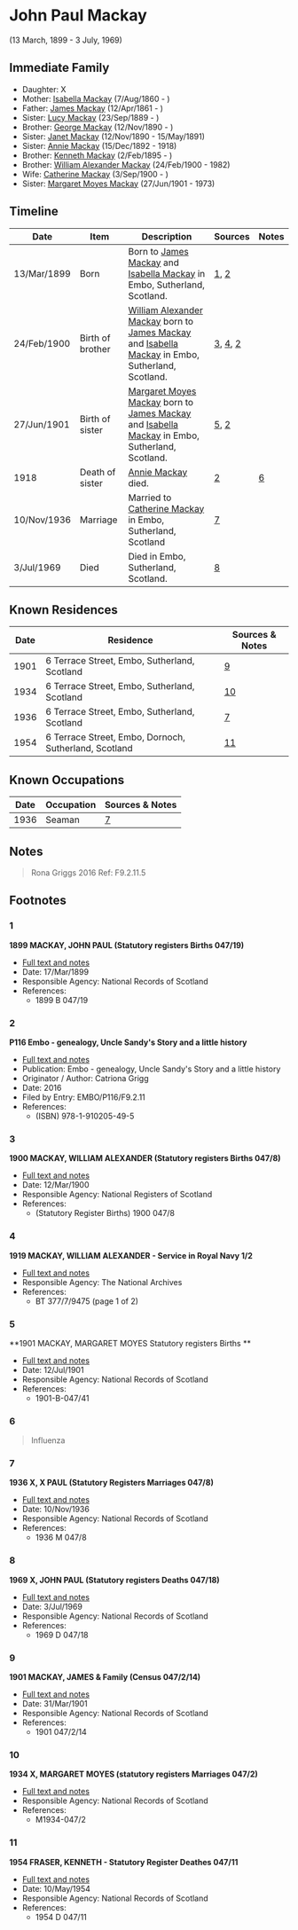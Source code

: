 ﻿---
layout: person
subject_key: i57646474
permalink: /people/i57646474
---

# John Paul Mackay
(13 March, 1899 - 3 July, 1969)

## Immediate Family

* Daughter: X
* Mother: [Isabella Mackay](./@32797554@-isabella-mackay-b1860-8-7-d.md) (7/Aug/1860 - )
* Father: [James Mackay](./@60572122@-james-mackay-b1861-4-12-d.md) (12/Apr/1861 - )
* Sister: [Lucy Mackay](./@16587624@-lucy-mackay-b1889-9-23-d.md) (23/Sep/1889 - )
* Brother: [George Mackay](./@72941728@-george-mackay-b1890-11-12-d.md) (12/Nov/1890 - )
* Sister: [Janet Mackay](./@22499038@-janet-mackay-b1890-11-12-d1891-5-15.md) (12/Nov/1890 - 15/May/1891)
* Sister: [Annie Mackay](./@51252926@-annie-mackay-b1892-12-15-d1918.md) (15/Dec/1892 - 1918)
* Brother: [Kenneth Mackay](./@48909111@-kenneth-mackay-b1895-2-2-d.md) (2/Feb/1895 - )
* Brother: [William Alexander Mackay](./@9383584@-william-alexander-mackay-b1900-2-24-d1982.md) (24/Feb/1900 - 1982)
* Wife: [Catherine Mackay](./@28166672@-catherine-mackay-b1900-9-3-d.md) (3/Sep/1900 - )
* Sister: [Margaret Moyes Mackay](./@178005@-margaret-moyes-mackay-b1901-6-27-d1973.md) (27/Jun/1901 - 1973)

## Timeline

Date | Item | Description | Sources | Notes
---|---|---|---|---
13/Mar/1899 | Born | Born to [James Mackay](./@60572122@-james-mackay-b1861-4-12-d.md) and [Isabella Mackay](./@32797554@-isabella-mackay-b1860-8-7-d.md) in Embo, Sutherland, Scotland. | [1](#1), [2](#2) | 
24/Feb/1900 | Birth of brother | [William Alexander Mackay](./@9383584@-william-alexander-mackay-b1900-2-24-d1982.md) born to [James Mackay](./@60572122@-james-mackay-b1861-4-12-d.md) and [Isabella Mackay](./@32797554@-isabella-mackay-b1860-8-7-d.md) in Embo, Sutherland, Scotland. | [3](#3), [4](#4), [2](#2) | 
27/Jun/1901 | Birth of sister | [Margaret Moyes Mackay](./@178005@-margaret-moyes-mackay-b1901-6-27-d1973.md) born to [James Mackay](./@60572122@-james-mackay-b1861-4-12-d.md) and [Isabella Mackay](./@32797554@-isabella-mackay-b1860-8-7-d.md) in Embo, Sutherland, Scotland. | [5](#5), [2](#2) | 
1918 | Death of sister | [Annie Mackay](./@51252926@-annie-mackay-b1892-12-15-d1918.md) died. | [2](#2) | [6](#6)
10/Nov/1936 | Marriage | Married to [Catherine Mackay](./@28166672@-catherine-mackay-b1900-9-3-d.md) in Embo, Sutherland, Scotland | [7](#7) | 
3/Jul/1969 | Died | Died in Embo, Sutherland, Scotland. | [8](#8) | 

## Known Residences

Date | Residence | Sources & Notes
---|---|---
1901 | 6 Terrace Street, Embo, Sutherland, Scotland | [9](#9)
1934 | 6 Terrace Street, Embo, Sutherland, Scotland | [10](#10)
1936 | 6 Terrace Street, Embo, Sutherland, Scotland | [7](#7)
1954 | 6 Terrace Street, Embo, Dornoch, Sutherland, Scotland | [11](#11)

## Known Occupations

Date | Occupation | Sources & Notes
---|---|---
1936 | Seaman | [7](#7)

## Notes

> Rona Griggs 2016 Ref: F9.2.11.5
>


## Footnotes

### 1

**1899 MACKAY, JOHN PAUL (Statutory registers Births 047/19)**

* [Full text and notes](../sources/@3169273@-1899-mackay,-john-paul-statutory-registers-births-047-19-.md)
* Date: 17/Mar/1899
* Responsible Agency: National Records of Scotland
* References: 
  * 1899 B 047/19

### 2

**P116 Embo - genealogy, Uncle Sandy's Story and a little history**

* [Full text and notes](../sources/@26144122@-p116-embo-genealogy,-uncle-sandy's-story-and-a-little-history.md)
* Publication: Embo - genealogy, Uncle Sandy's Story and a little history
* Originator / Author: Catriona Grigg
* Date: 2016
* Filed by Entry: EMBO/P116/F9.2.11
* References: 
  * (ISBN) 978-1-910205-49-5

### 3

**1900 MACKAY, WILLIAM ALEXANDER (Statutory registers Births 047/8)**

* [Full text and notes](../sources/@72028925@-1900-mackay,-william-alexander-statutory-registers-births-047-8-.md)
* Date: 12/Mar/1900
* Responsible Agency: National Registers of Scotland
* References: 
  * (Statutory Register Births) 1900 047/8

### 4

**1919 MACKAY, WILLIAM ALEXANDER - Service in Royal Navy 1/2**

* [Full text and notes](../sources/@74193018@-1919-mackay,-william-alexander-service-in-royal-navy-1-2.md)
* Responsible Agency: The National Archives
* References: 
  * BT 377/7/9475 (page 1 of 2)

### 5

**1901 MACKAY, MARGARET MOYES Statutory registers Births **

* [Full text and notes](../sources/@52738092@-1901-mackay,-margaret-moyes-statutory-registers-births-.md)
* Date: 12/Jul/1901
* Responsible Agency: National Records of Scotland
* References: 
  * 1901-B-047/41

### 6

> Influenza
>


### 7

**1936 X, X PAUL (Statutory Registers Marriages 047/8)**

* [Full text and notes](../sources/@35370951@-1936-mackay,-john-paul-statutory-registers-marriages-047-8-.md)
* Date: 10/Nov/1936
* Responsible Agency: National Records of Scotland
* References: 
  * 1936 M 047/8

### 8

**1969 X, JOHN PAUL (Statutory registers Deaths 047/18)**

* [Full text and notes](../sources/@24508315@-1969-mackay,-john-paul-statutory-registers-deaths-047-18-.md)
* Date: 3/Jul/1969
* Responsible Agency: National Records of Scotland
* References: 
  * 1969 D 047/18

### 9

**1901 MACKAY, JAMES & Family (Census 047/2/14)**

* [Full text and notes](../sources/@77386974@-1901-mackay,-james-&-family-census-047-2-14-.md)
* Date: 31/Mar/1901
* Responsible Agency: National Records of Scotland
* References: 
  * 1901 047/2/14

### 10

**1934 X, MARGARET MOYES (statutory registers Marriages 047/2)**

* [Full text and notes](../sources/@97432860@-1934-mackay,-margaret-moyes-statutory-registers-marriages-047-2-.md)
* Responsible Agency: National Records of Scotland
* References: 
  * M1934-047/2

### 11

**1954 FRASER, KENNETH - Statutory Register Deathes 047/11**

* [Full text and notes](../sources/@40830664@-1954-fraser,-kenneth-statutory-register-deathes-047-11.md)
* Date: 10/May/1954
* Responsible Agency: National Records of Scotland
* References: 
  * 1954 D 047/11

